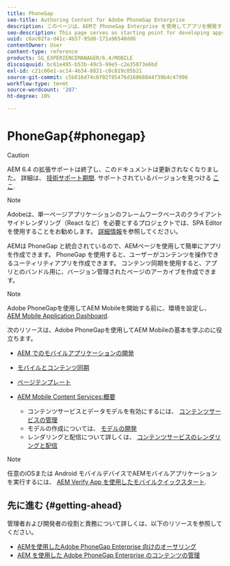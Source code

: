 ```yaml
---
title: PhoneGap
seo-title: Authoring Content for Adobe PhoneGap Enterprise
description: このページは、AEMで PhoneGap Enterprise を使用してアプリを開発する際の出発点となります。 AEMは PhoneGap と統合されているので、AEMページを使用して簡単にアプリを作成できます。 PhoneGap を使用すると、ユーザーがコンテンツを操作できるユーティリティアプリを作成できます。
seo-description: This page serves as starting point for developing apps using PhoneGap Enterprise with AEM. AEM integrates with PhoneGap so that you can easily create apps using AEM pages. PhoneGap allows the user to create utility apps that lets user to work with the content.
uuid: c6ac02fa-d41c-4b57-95d8-171a96540dd6
contentOwner: User
content-type: reference
products: SG_EXPERIENCEMANAGER/6.4/MOBILE
discoiquuid: bc61e495-b53b-49c5-99e5-c2e35873e6bd
exl-id: c21c66e1-ac14-4b34-8821-c0c819c05b21
source-git-commit: c5b816d74c6f02f85476d16868844f39b4c47996
workflow-type: tm+mt
source-wordcount: '287'
ht-degree: 10%

---
```


# PhoneGap{#phonegap}

>[!CAUTION]
>
>AEM 6.4 の拡張サポートは終了し、このドキュメントは更新されなくなりました。 詳細は、 [技術サポート期間](https://helpx.adobe.com/jp/support/programs/eol-matrix.html). サポートされているバージョンを見つける [ここ](https://experienceleague.adobe.com/docs/?lang=ja).

>[!NOTE]
>
>Adobeは、単一ページアプリケーションのフレームワークベースのクライアントサイドレンダリング（React など）を必要とするプロジェクトでは、SPA Editor を使用することをお勧めします。 [詳細情報](/help/sites-developing/spa-overview.md)を参照してください。

AEMは PhoneGap と統合されているので、AEMページを使用して簡単にアプリを作成できます。 PhoneGap を使用すると、ユーザーがコンテンツを操作できるユーティリティアプリを作成できます。 コンテンツ同期を使用すると、アプリとのバンドル用に、バージョン管理されたページのアーカイブを作成できます。

>[!NOTE]
>
>Adobe PhoneGapを使用してAEM Mobileを開始する前に、環境を設定し、 [AEM Mobile Application Dashboard](/help/mobile/phonegap-authoring-apps.md).

次のリソースは、Adobe PhoneGapを使用してAEM Mobileの基本を学ぶのに役立ちます。

* [AEM でのモバイルアプリケーションの開発](/help/mobile/developing-mobile-applications.md)
* [モバイルとコンテンツ同期](/help/mobile/phonegap-contentsync.md)
* [ページテンプレート](/help/mobile/phonegap-apps-arch-page-templates.md)

* [AEM Mobile Content Services:概要](/help/mobile/develop-content-as-a-service.md)

   * コンテンツサービスとデータモデルを有効にするには、 [コンテンツサービスの管理](/help/mobile/developing-content-services.md)
   * モデルの作成については、 [モデルの開発](/help/mobile/administer-mobile-apps.md)
   * レンダリングと配信について詳しくは、 [コンテンツサービスのレンダリングと配信](/help/mobile/rendering-and-delivery.md)

>[!NOTE]
>
>任意のiOSまたは Android モバイルデバイスでAEMモバイルアプリケーションを実行するには、 [AEM Verify App を使用したモバイルクイックスタート](/help/mobile/phonegap-mobile-quickstart.md).

## 先に進む {#getting-ahead}

管理者および開発者の役割と責務について詳しくは、以下のリソースを参照してください。

* [AEMを使用したAdobe PhoneGap Enterprise 向けのオーサリング](/help/mobile/phonegap.md)
* [AEM を使用した Adobe PhoneGap Enterprise のコンテンツの管理](/help/mobile/administer-phonegap.md)
